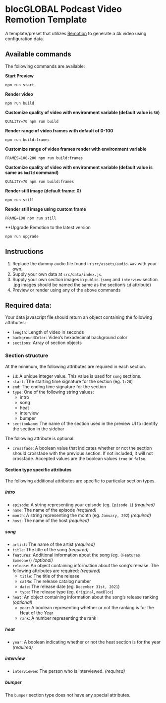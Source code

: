 # blocGLOBAL Podcast Video Remotion Template

A template/preset that utilizes [Remotion](https://www.remotion.dev) to generate a 4k video using configuration data.

## Available commands

The following commands are available:

**Start Preview**

```console
npm run start
```

**Render video**

```console
npm run build
```

**Customize quality of video with environment variable (default value is `50`)**

```console
QUALITY=70 npm run build
```

**Render range of video frames with default of 0-100**

```console
npm run build:frames
```

**Customize range of video frames render with environment variable**

```console
FRAMES=100-200 npm run build:frames
```

**Customize quality of video with environment variable (default value is same as `build` command)**

```console
QUALITY=70 npm run build:frames
```

**Render still image (default frame: 0)**

```console
npm run still
```

**Render still image using custom frame**

```console
FRAME=100 npm run still
```

**Upgrade Remotion to the latest version
```console
npm run upgrade
```

## Instructions

1. Replace the dummy audio file found in `src/assets/audio.wav` with your own.
2. Supply your own data at `src/data/index.js`.
3. Supply your own section images in `public`. (`song` and `interview` section .jpg images should be named the same as the section’s `id` attribute)
4. Preview or render using any of the above commands

## Required data:

Your data javascript file should return an object containing the following attributes:

- `length`: Length of video in seconds
- `backgroundColor`: Video’s hexadecimal background color
- `sections`: Array of section objects

### Section structure

At the minimum, the following attributes are required in each section.

- `id`: A unique integer value. This value is used for `song` sections.
- `start`: The starting time signature for the section (eg. `1:20`)
- `end`: The ending time signature for the section
- `type`: One of the following string values:
  - intro
  - song
  - heat
  - interview
  - bumper
- `sectionName`: The name of the section used in the preview UI to identify the section in the sidebar

The following attribute is optional.

- `crossfade`: A boolean value that indicates whether or not the section should crossfade with the previous section. If not included, it will not crossfade. Accepted values are the boolean values `true` or `false`.

#### Section type specific attributes

The following additional attributes are specific to particular section types.

##### intro

- `episode`: A string representing your episode (eg. `Episode 1`) _(required)_
- `name`: The name of the episode _(required)_
- `month`: A string representing the month (eg. `January, 202`) _(required)_
- `host`: The name of the host _(required)_

##### song

- `artist`: The name of the artist _(required)_
- `title`: The title of the song _(required)_
- `features`: Additional information about the song (eg. `(Features Someone)`) _(optional)_
- `release`: An object containing information about the song’s release. The following attributes are required: _(required)_
  - `title`: The title of the release
  - `catNo`: The release catalog number
  - `date`: The release date (eg. `December 31st, 2021`)
  - `type`: The release type (eg. `Original`, `maxBloc`)
- `heat`: An object containing information about the song’s release ranking _(optional)_
  - `year`: A boolean representing whether or not the ranking is for the Heat of the Year
  - `rank`: A number representing the rank

##### heat

- `year`: A boolean indicating whether or not the heat section is for the year _(required)_

##### interview

- `interviewee`: The person who is interviewed. _(required)_

##### bumper

The `bumper` section type does not have any special attributes.
